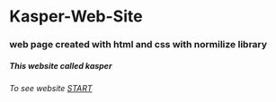 # Kasper-Web-Site
### web page created with html and css with normilize library
##### This website called kasper
###### To see website [START](https://kareemtarekk.github.io/Kasper-Web-Site/?name=Kareem&email=kareemtarek33333%40gmail.com&message=Hsg)
 


